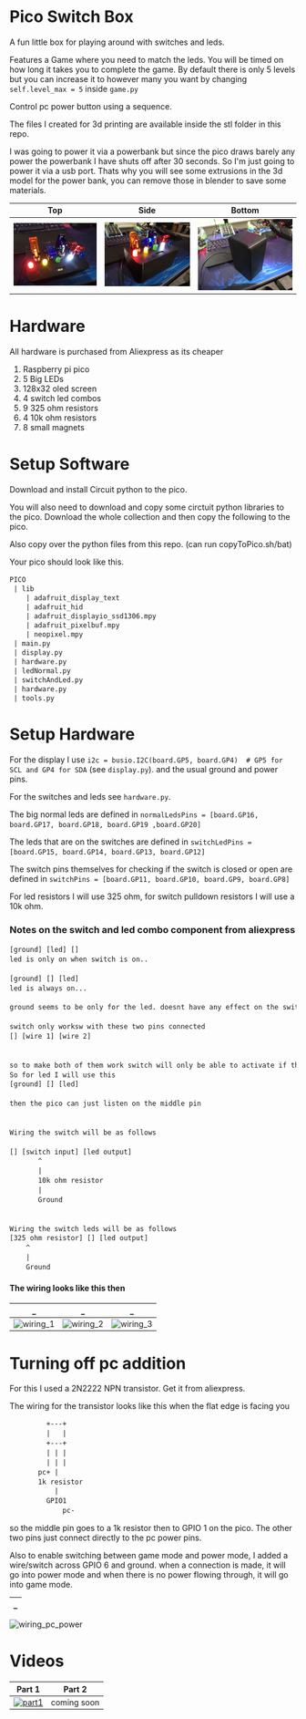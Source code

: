 # Pico Switch Box

A fun little box for playing around with switches and leds.

Features a Game where you need to match the leds. You will be timed on how long it takes you to complete the game. By default there is only 5 levels but you can increase it to however many you want by changing `self.level_max = 5` inside `game.py`

Control pc power button using a sequence.

The files I created for 3d printing are available inside the stl folder in this repo.

I was going to power it via a powerbank but since the pico draws barely any power the powerbank I have shuts off after 30 seconds. So I'm just going to power it via a usb port. Thats why you will see some extrusions in the 3d model for the power bank, you can remove those in blender to save some materials.


Top | Side | Bottom
:---:|:---:|:---:
![running_game](images/1.jpg) | ![running_game_side](images/2.jpg) | ![running_game_bottom](images/3.jpg)

# Hardware

All hardware is purchased from Aliexpress as its cheaper

1. Raspberry pi pico
2. 5 Big LEDs
3. 128x32 oled screen
4. 4 switch led combos
5. 9 325 ohm resistors
6. 4 10k ohm resistors
7. 8 small magnets

# Setup Software

Download and install Circuit python to the pico.

You will also need to download and copy some circtuit python libraries to the pico. Download the whole collection and then copy the following to the pico.

Also copy over the python files from this repo.
(can run copyToPico.sh/bat)

Your pico should look like this.

```
PICO
 | lib
    | adafruit_display_text
    | adafruit_hid
    | adafruit_displayio_ssd1306.mpy
    | adafruit_pixelbuf.mpy
    | neopixel.mpy
 | main.py
 | display.py
 | hardware.py
 | ledNormal.py
 | switchAndLed.py
 | hardware.py
 | tools.py
```

# Setup Hardware

For the display I use `i2c = busio.I2C(board.GP5, board.GP4)  # GP5 for SCL and GP4 for SDA` (see `display.py`). and the usual ground and power pins.

For the switches and leds see `hardware.py`.

The big normal leds are defined in `normalLedsPins = [board.GP16, board.GP17, board.GP18, board.GP19 ,board.GP20]`

The leds that are on the switches are defined in `switchLedPins = [board.GP15, board.GP14, board.GP13, board.GP12]`

The switch pins themselves for checking if the switch is closed or open are defined in `switchPins = [board.GP11, board.GP10, board.GP9, board.GP8]`


For led resistors I will use 325 ohm, for switch pulldown resistors I will use a 10k ohm.

### Notes on the switch and led combo component from aliexpress
```txt
[ground] [led] []
led is only on when switch is on..

[ground] [] [led]
led is always on...

ground seems to be only for the led. doesnt have any effect on the switch itself

switch only worksw with these two pins connected
[] [wire 1] [wire 2]


so to make both of them work switch will only be able to activate if the led is on.
So for led I will use this
[ground] [] [led]

then the pico can just listen on the middle pin


Wiring the switch will be as follows

[] [switch input] [led output]
       ^
       |
       10k ohm resistor
       |
       Ground


Wiring the switch leds will be as follows
[325 ohm resistor] [] [led output]
    ^
    |
    Ground
```

#### The wiring looks like this then

_ | _ | _
:---:|:---:|:---:
![wiring_1](images/4.jpg) | ![wiring_2](images/5.jpg) | ![wiring_3](images/6.jpg)


# Turning off pc addition

For this I used a 2N2222 NPN transistor. Get it from aliexpress.

The wiring for the transistor looks like this when the flat edge is facing you

```txt
         +---+
         |   |
         +---+
         | | |
         | | |
       pc+ |
       1k resistor
           |
         GPIO1
             pc-  
```

so the middle pin goes to a 1k resistor then to GPIO 1 on the pico. The other two pins just connect directly to the pc power pins.

Also to enable switching between game mode and power mode, I added a wire/switch across GPIO 6 and ground. when a connection is made, it will go into power mode and when there is no power flowing through, it will go into game mode.

_ | 
:---:|
![wiring_pc_power](images/7.jpg)

# Videos
Part 1 | Part 2
:---:|:---:
[![part1](https://img.youtube.com/vi/SvOWJSmI67I/0.jpg)](https://www.youtube.com/watch?v=SvOWJSmI67I) | coming soon
